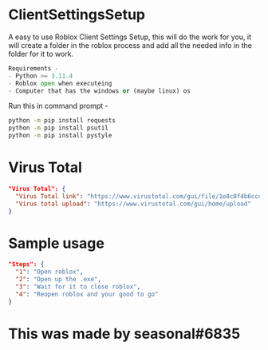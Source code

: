# ClientSettingsSetup
A easy to use Roblox Client Settings Setup, this will do the work for you,
it will create a folder in the roblox process and add all the needed info in
the folder for it to work.
```py
Requirements -
- Python >= 3.11.4
- Roblox open when executeing
- Computer that has the windows or (maybe linux) os
```
Run this in command prompt -
```cmd
python -m pip install requests
python -m pip install psutil
python -m pip install pystyle
```
# Virus Total
```json
"Virus Total": {
  "Virus Total link": "https://www.virustotal.com/gui/file/1e8c8f4b6ccd767e23a5feb1457a6c7e920fb22597a9af6279f5c62d5986d630",
  "Virus total upload": "https://www.virustotal.com/gui/home/upload"
}
```
# Sample usage
```json
"Steps": {
  "1": "Open roblox",
  "2": "Open up the .exe",
  "3": "Wait for it to close roblox",
  "4": "Reopen roblox and your good to go"
}
```
# This was made by seasonal#6835
